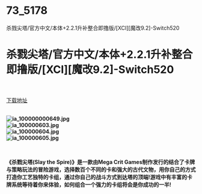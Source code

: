 # 73_5178
杀戮尖塔/官方中文/本体+2.2.1升补整合即撸版/[XCI][魔改9.2]-Switch520
# 杀戮尖塔/官方中文/本体+2.2.1升补整合即撸版/[XCI][魔改9.2]-Switch520
 <br/></br>
[下载地址](https://www.switch520.cc/article/5178 "下载地址")
<br/></br>

<p><strong><img title="ia_100000000649.jpg" src="https://www.switch520.cc/muke_img/2021_06_17_dee77d8ec390a.jpg" alt="ia_100000000649.jpg"></strong><br>
<strong><img title="ia_100000603.jpg" src="https://www.switch520.cc/muke_img/2021_06_17_d3acc5d30bcc1.jpg" alt="ia_100000603.jpg"></strong><br>
<strong><img title="ia_100000604.jpg" src="https://www.switch520.cc/muke_img/2021_06_17_ab86d4243d2a2.jpg" alt="ia_100000604.jpg"></strong><br>
<strong><img title="ia_100000605.jpg" src="https://www.switch520.cc/muke_img/2021_06_17_3e6f046636f9c.jpg" alt="ia_100000605.jpg"></strong></p>
<p><strong>&nbsp;</strong></p>
<p><strong> 《杀戮尖塔(Slay the Spire)》是一款由Mega Crit Games制作发行的结合了卡牌与策略玩法的冒险游戏，选择数百个不同的卡和强大的古代文物，用你自己的方式打造你工艺独特的卡组，通过你自己的战斗方式到达塔的顶端!游戏中有丰富的卡牌系统等待着你来体验，如何组合一个强力的卡组将会是你成功的一半!</strong></p>
<p>&nbsp;</p>
